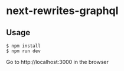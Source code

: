 # next-rewrites-graphql

## Usage

```
$ npm install
$ npm run dev
```

Go to http://localhost:3000 in the browser
